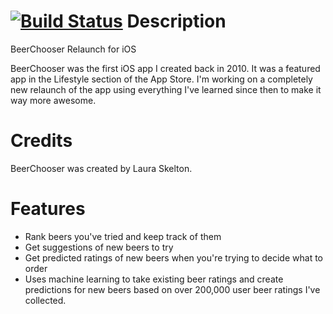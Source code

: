 [![Build Status](https://travis-ci.org/lauraskelton/beerchooser.png)](https://travis-ci.org/lauraskelton/beerchooser)
Description
===========
BeerChooser Relaunch for iOS

BeerChooser was the first iOS app I created back in 2010. It was a featured app in the Lifestyle section of the App Store. I'm working on a completely new relaunch of the app using everything I've learned since then to make it way more awesome.

Credits
===========
BeerChooser was created by Laura Skelton.

Features
===========
* Rank beers you've tried and keep track of them
* Get suggestions of new beers to try
* Get predicted ratings of new beers when you're trying to decide what to order
* Uses machine learning to take existing beer ratings and create predictions for new beers based on over 200,000 user beer ratings I've collected.